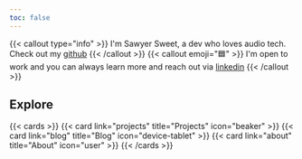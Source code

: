 ```yaml
---
toc: false
---
```


{{< callout type="info" >}}
  I'm Sawyer Sweet, a dev who loves audio tech. Check out my [github](http://www.github.com/martin473)
{{< /callout >}}
{{< callout emoji="🟦" >}}
  I'm open to work and you can always learn more and reach out via [linkedin](http://www.linkedin.com/in/sawyersweet)
{{< /callout >}}

## Explore

{{< cards >}}
  {{< card link="projects" title="Projects" icon="beaker" >}}
  {{< card link="blog" title="Blog" icon="device-tablet" >}}
  {{< card link="about" title="About" icon="user" >}}
{{< /cards >}}
